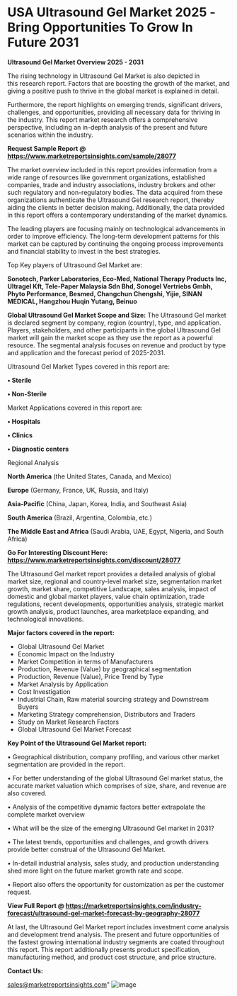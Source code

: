 # USA Ultrasound Gel Market 2025 -Bring Opportunities To Grow In Future 2031

<Strong> Ultrasound Gel Market Overview 2025 - 2031</strong>

The rising technology in Ultrasound Gel Market is also depicted in this research report. Factors that are boosting the growth of the market, and giving a positive push to thrive in the global market is explained in detail.

Furthermore, the report highlights on emerging trends, significant drivers, challenges, and opportunities, providing all necessary data for thriving in the industry. This report market research offers a comprehensive perspective, including an in-depth analysis of the present and future scenarios within the industry.

<strong>Request Sample Report @ <a href=https://www.marketreportsinsights.com/sample/28077>https://www.marketreportsinsights.com/sample/28077</a></strong>

The market overview included in this report provides information from a wide range of resources like government organizations, established companies, trade and industry associations, industry brokers and other such regulatory and non-regulatory bodies. The data acquired from these organizations authenticate the Ultrasound Gel research report, thereby aiding the clients in better decision making. Additionally, the data provided in this report offers a contemporary understanding of the market dynamics.

The leading players are focusing mainly on technological advancements in order to improve efficiency. The long-term development patterns for this market can be captured by continuing the ongoing process improvements and financial stability to invest in the best strategies.

Top Key players of Ultrasound Gel Market are:

<strong>Sonotech, Parker Laboratories, Eco-Med, National Therapy Products Inc, Ultragel Kft, Tele-Paper Malaysia Sdn Bhd, Sonogel Vertriebs Gmbh, Phyto Performance, Besmed, Changchun Chengshi, Yijie, SINAN MEDICAL, Hangzhou Huqin Yutang, Beinuo</strong>

<strong><b>Global Ultrasound Gel Market Scope and Size:</b></strong>
The Ultrasound Gel market is declared segment by company, region (country), type, and application. Players, stakeholders, and other participants in the global Ultrasound Gel market will gain the market scope as they use the report as a powerful resource. The segmental analysis focuses on revenue and product by type and application and the forecast period of 2025-2031.

Ultrasound Gel Market Types covered in this report are:

<strong>• Sterile

• Non-Sterile</strong>

Market Applications covered in this report are:

<strong>• Hospitals

• Clinics

• Diagnostic centers</strong> 

Regional Analysis

<strong>North America</strong> (the United States, Canada, and Mexico)

<strong>Europe</strong> (Germany, France, UK, Russia, and Italy)

<strong>Asia-Pacific</strong> (China, Japan, Korea, India, and Southeast Asia)

<strong>South America</strong> (Brazil, Argentina, Colombia, etc.)

<strong>The Middle East and Africa</strong> (Saudi Arabia, UAE, Egypt, Nigeria, and South Africa)

<strong>Go For Interesting Discount Here: <a href=https://www.marketreportsinsights.com/discount/28077>https://www.marketreportsinsights.com/discount/28077</a></strong>

The Ultrasound Gel market report provides a detailed analysis of global market size, regional and country-level market size, segmentation market growth, market share, competitive Landscape, sales analysis, impact of domestic and global market players, value chain optimization, trade regulations, recent developments, opportunities analysis, strategic market growth analysis, product launches, area marketplace expanding, and technological innovations.

<strong><b>Major factors covered in the report:</b></strong>
<ul>
  <li>Global Ultrasound Gel Market </li>
  <li>Economic Impact on the Industry</li>
  <li>Market Competition in terms of Manufacturers</li>
  <li>Production, Revenue (Value) by geographical segmentation</li>
  <li>Production, Revenue (Value), Price Trend by Type</li>
  <li>Market Analysis by Application</li>
  <li>Cost Investigation</li>
  <li>Industrial Chain, Raw material sourcing strategy and Downstream Buyers</li>
  <li>Marketing Strategy comprehension, Distributors and Traders</li>
  <li>Study on Market Research Factors</li>
  <li>Global Ultrasound Gel Market Forecast</li>
</ul>

<strong><b>Key Point of the Ultrasound Gel Market report:</b></strong>

• Geographical distribution, company profiling, and various other market segmentation are provided in the report.

• For better understanding of the global Ultrasound Gel market status, the accurate market valuation which comprises of size, share, and revenue are also covered.

• Analysis of the competitive dynamic factors better extrapolate the complete market overview

• What will be the size of the emerging Ultrasound Gel market in 2031?

• The latest trends, opportunities and challenges, and growth drivers provide better construal of the Ultrasound Gel Market.

• In-detail industrial analysis, sales study, and production understanding shed more light on the future market growth rate and scope.

• Report also offers the opportunity for customization as per the customer request.

<strong><b>View Full Report @ <a href=https://marketreportsinsights.com/industry-forecast/ultrasound-gel-market-forecast-by-geography-28077>https://marketreportsinsights.com/industry-forecast/ultrasound-gel-market-forecast-by-geography-28077</a></b></strong>


At last, the Ultrasound Gel Market report includes investment come analysis and development trend analysis. The present and future opportunities of the fastest growing international industry segments are coated throughout this report. This report additionally presents product specification, manufacturing method, and product cost structure, and price structure.

<strong>Contact Us:</strong>

sales@marketreportsinsights.com"
![image](https://github.com/user-attachments/assets/508fb8d6-1b93-4616-9de1-47c4de17549a)
